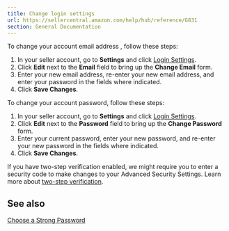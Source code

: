 ```yaml
---
title: Change login settings
url: https://sellercentral.amazon.com/help/hub/reference/G831
section: General Documentation
---
```


To change your account email address , follow these steps:

  

  1. In your seller account, go to **Settings** and click [Login Settings](/gp/seller/configuration/login-settings.html/).
  2. Click **Edit** next to the **Email** field to bring up the **Change Email** form.
  3. Enter your new email address, re-enter your new email address, and enter your password in the fields where indicated.
  4. Click **Save Changes**.

To change your account password, follow these steps:

  

  1. In your seller account, go to **Settings** and click [Login Settings](/gp/seller/configuration/login-settings.html/).
  2. Click **Edit** next to the **Password** field to bring up the **Change Password** form.
  3. Enter your current password, enter your new password, and re-enter your new password in the fields where indicated.
  4. Click **Save Changes**.

If you have two-step verification enabled, we might require you to enter a
security code to make changes to your Advanced Security Settings. Learn more
about [two-step verification](/gp/help/202110760).

## See also

[Choose a Strong
Password](https://www.amazon.com/gp/help/customer/display.html?nodeId=10412241)


